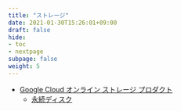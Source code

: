 ```yaml
---
title: "ストレージ"
date: 2021-01-30T15:26:01+09:00
draft: false
hide:
- toc
- nextpage
subpage: false
weight: 5
---
```


<!--more-->

- [Google Cloud オンライン ストレージ プロダクト](https://cloud.google.com/products/storage)
    - [永続ディスク](https://cloud.google.com/compute/docs/disks/add-persistent-disk)